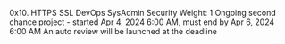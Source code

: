 0x10. HTTPS SSL
DevOps
SysAdmin
Security
 Weight: 1
 Ongoing second chance project - started Apr 4, 2024 6:00 AM, must end by Apr 6, 2024 6:00 AM
 An auto review will be launched at the deadline
